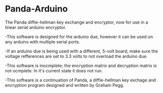 # Panda-Arduino
The Panda diffie-hellman key exchange and encryptor, now for use in a linear serial arduino encryptor.


-This software is designed for the arduino due, however it can be used on any arduino with multiple serial ports.

-If an arduino due is being used with a different, 5-volt board, make sure the voltage refferences are set to 3.3 volts to not overload the arduino due.

-This software is inocmplete; the encryption matrix and decryption matrix is not ocmplete. In it's current state it does not run.

-This software is a continuation of Panda, a diffie-hellman key exchage and encryption program designed and written by Graham Pegg.
